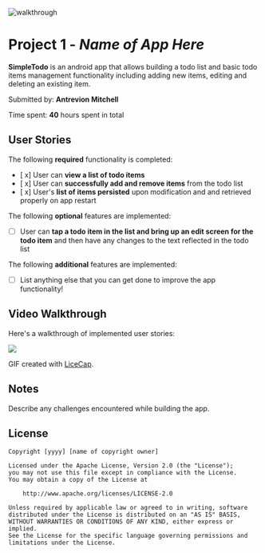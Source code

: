 ![walkthrough](https://user-images.githubusercontent.com/81782671/131097157-b5467563-5488-4fa4-95ca-4b986f9d3b6e.gif)
# Project 1 - *Name of App Here*

**SimpleTodo** is an android app that allows building a todo list and basic todo items management functionality including adding new items, editing and deleting an existing item.

Submitted by: **Antrevion Mitchell**

Time spent: **40** hours spent in total

## User Stories

The following **required** functionality is completed:

* [ x] User can **view a list of todo items**
* [ x] User can **successfully add and remove items** from the todo list
* [ x] User's **list of items persisted** upon modification and and retrieved properly on app restart

The following **optional** features are implemented:

* [ ] User can **tap a todo item in the list and bring up an edit screen for the todo item** and then have any changes to the text reflected in the todo list

The following **additional** features are implemented:

* [ ] List anything else that you can get done to improve the app functionality!

## Video Walkthrough

Here's a walkthrough of implemented user stories:

<img src='![walkthrough](https://user-images.githubusercontent.com/81782671/131096966-6422bd77-2f12-495b-9c50-581820f95520.gif)' />

GIF created with [LiceCap](http://www.cockos.com/licecap/).

## Notes

Describe any challenges encountered while building the app.

## License

    Copyright [yyyy] [name of copyright owner]

    Licensed under the Apache License, Version 2.0 (the "License");
    you may not use this file except in compliance with the License.
    You may obtain a copy of the License at

        http://www.apache.org/licenses/LICENSE-2.0

    Unless required by applicable law or agreed to in writing, software
    distributed under the License is distributed on an "AS IS" BASIS,
    WITHOUT WARRANTIES OR CONDITIONS OF ANY KIND, either express or implied.
    See the License for the specific language governing permissions and
    limitations under the License.
